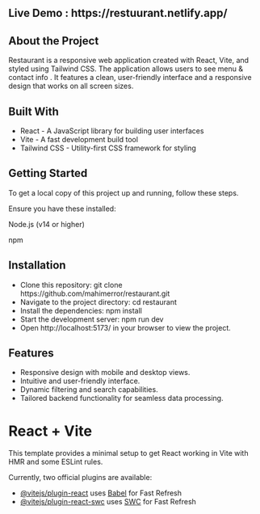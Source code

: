 <h2>Live Demo : https://restuurant.netlify.app/</h2>

<h2>About the Project</h2>
Restaurant is a responsive web application created with React, Vite, and styled using Tailwind CSS. The application allows users to see menu & contact info . It features a clean, user-friendly interface and a responsive design that works on all screen sizes.

<h2>Built With</h2>
<ul>
<li>React - A JavaScript library for building user interfaces</li>
<li>Vite - A fast development build tool</li>
<li>Tailwind CSS - Utility-first CSS framework for styling</li>
</ul>

<h2>Getting Started</h2>
To get a local copy of this project up and running, follow these steps.

<p>Ensure you have these installed:</p>

<p>Node.js (v14 or higher)</p>
<p>npm</p>

<h2>Installation</h2>
<ul>
<li>Clone this repository: git clone https://github.com/mahimerror/restaurant.git</li>
<li>Navigate to the project directory: cd restaurant</li>
<li>Install the dependencies: npm install</li>
<li>Start the development server: npm run dev</li>
<li>Open http://localhost:5173/ in your browser to view the project.</li>
</ul>

<h2>Features</h2>
<ul>
<li>Responsive design with mobile and desktop views.</li>
<li>Intuitive and user-friendly interface.</li>
<li>Dynamic filtering and search capabilities.</li>
<li>Tailored backend functionality for seamless data processing.</li>
</ul>

# React + Vite

This template provides a minimal setup to get React working in Vite with HMR and some ESLint rules.

Currently, two official plugins are available:

- [@vitejs/plugin-react](https://github.com/vitejs/vite-plugin-react/blob/main/packages/plugin-react/README.md) uses [Babel](https://babeljs.io/) for Fast Refresh
- [@vitejs/plugin-react-swc](https://github.com/vitejs/vite-plugin-react-swc) uses [SWC](https://swc.rs/) for Fast Refresh
